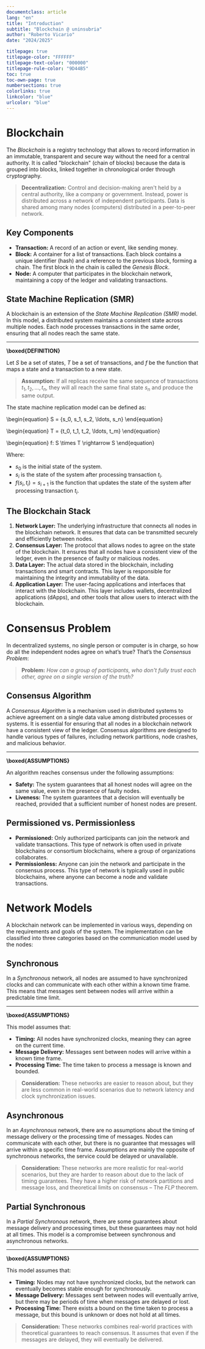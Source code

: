 ```yaml
---
documentclass: article
lang: "en"
title: "Introduction"
subtitle: "Blockchain @ uninsubria"
author: "Roberto Vicario"
date: "2024/2025"

titlepage: true
titlepage-color: "FFFFFF"
titlepage-text-color: "000000"
titlepage-rule-color: "9D44B5"
toc: true
toc-own-page: true
numbersections: true
colorlinks: true
linkcolor: "blue"
urlcolor: "blue"
---
```


# Blockchain

The _Blockchain_ is a registry technology that allows to record information in an immutable, transparent and secure way without the need for a central authority. It is called "blockchain" (chain of blocks) because the data is grouped into blocks, linked together in chronological order through cryptography.

> **Decentralization:** Control and decision-making aren't held by a central authority, like a company or government. Instead, power is distributed across a network of independent participants. Data is shared among many nodes (computers) distributed in a peer-to-peer network.

## Key Components

- **Transaction:** A record of an action or event, like sending money.
- **Block:** A container for a list of transactions. Each block contains a unique identifier (hash) and a reference to the previous block, forming a chain. The first block in the chain is called the _Genesis Block_.
- **Node:** A computer that participates in the blockchain network, maintaining a copy of the ledger and validating transactions.

## State Machine Replication (SMR)

A blockchain is an extension of the _State Machine Replication (SMR)_ model. In this model, a distributed system maintains a consistent state across multiple nodes. Each node processes transactions in the same order, ensuring that all nodes reach the same state.

---

**\boxed{DEFINITION}**

Let $S$ be a set of states, $T$ be a set of transactions, and $f$ be the function that maps a state and a transaction to a new state.

> **Assumption:** If all replicas receive the same sequence of transactions $t_1, t_2, \ldots, t_n$, they will all reach the same final state $s_n$ and produce the same output.

The state machine replication model can be defined as:

\begin{equation}
S = \{s_0, s_1, s_2, \ldots, s_n\}
\end{equation}

\begin{equation}
T = \{t_0, t_1, t_2, \ldots, t_m\}
\end{equation}

\begin{equation}
f: S \times T \rightarrow S
\end{equation}

Where:

- $s_0$ is the initial state of the system.
- $s_i$ is the state of the system after processing transaction $t_i$.
- $f(s_i, t_i) = s_{i+1}$ is the function that updates the state of the system after processing transaction $t_i$.

## The Blockchain Stack

1. **Network Layer:** The underlying infrastructure that connects all nodes in the blockchain network. It ensures that data can be transmitted securely and efficiently between nodes.
2. **Consensus Layer:** The protocol that allows nodes to agree on the state of the blockchain. It ensures that all nodes have a consistent view of the ledger, even in the presence of faulty or malicious nodes.
3. **Data Layer:** The actual data stored in the blockchain, including transactions and smart contracts. This layer is responsible for maintaining the integrity and immutability of the data.
4. **Application Layer:** The user-facing applications and interfaces that interact with the blockchain. This layer includes wallets, decentralized applications (dApps), and other tools that allow users to interact with the blockchain.

# Consensus Problem

In decentralized systems, no single person or computer is in charge, so how do all the independent nodes agree on what’s true? That’s the _Consensus Problem_:

> **Problem:** _How can a group of participants, who don't fully trust each other, agree on a single version of the truth?_

## Consensus Algorithm

A _Consensus Algorithm_ is a mechanism used in distributed systems to achieve agreement on a single data value among distributed processes or systems. It is essential for ensuring that all nodes in a blockchain network have a consistent view of the ledger. Consensus algorithms are designed to handle various types of failures, including network partitions, node crashes, and malicious behavior.

---

**\boxed{ASSUMPTIONS}**

An algorithm reaches consensus under the following assumptions:

- **Safety:** The system guarantees that all honest nodes will agree on the same value, even in the presence of faulty nodes.
- **Liveness:** The system guarantees that a decision will eventually be reached, provided that a sufficient number of honest nodes are present.

## Permissioned vs. Permissionless

- **Permissioned:** Only authorized participants can join the network and validate transactions. This type of network is often used in private blockchains or consortium blockchains, where a group of organizations collaborates.
- **Permissionless:** Anyone can join the network and participate in the consensus process. This type of network is typically used in public blockchains, where anyone can become a node and validate transactions.

# Network Models

A blockchain network can be implemented in various ways, depending on the requirements and goals of the system. The implementation can be classified into three categories based on the communication model used by the nodes:

## Synchronous

In a _Synchronous_ network, all nodes are assumed to have synchronized clocks and can communicate with each other within a known time frame. This means that messages sent between nodes will arrive within a predictable time limit.

---

**\boxed{ASSUMPTIONS}**

This model assumes that:

- **Timing:** All nodes have synchronized clocks, meaning they can agree on the current time.
- **Message Delivery:** Messages sent between nodes will arrive within a known time frame.
- **Processing Time:** The time taken to process a message is known and bounded.

> **Consideration:** These networks are easier to reason about, but they are less common in real-world scenarios due to network latency and clock synchronization issues.

## Asynchronous

In an _Asynchronous_ network, there are no assumptions about the timing of message delivery or the processing time of messages. Nodes can communicate with each other, but there is no guarantee that messages will arrive within a specific time frame. Assumptions are mainly the opposite of synchronous networks, the service could be delayed or unavailable.

> **Consideration:** These networks are more realistic for real-world scenarios, but they are harder to reason about due to the lack of timing guarantees. They have a higher risk of network partitions and message loss, and theoretical limits on consensus – The _FLP_ theorem.

## Partial Synchronous

In a _Partial Synchronous_ network, there are some guarantees about message delivery and processing times, but these guarantees may not hold at all times. This model is a compromise between synchronous and asynchronous networks.

---

**\boxed{ASSUMPTIONS}**

This model assumes that:

- **Timing:** Nodes may not have synchronized clocks, but the network can eventually becomes stable enough for synchronously.
- **Message Delivery:** Messages sent between nodes will eventually arrive, but there may be periods of time when messages are delayed or lost.
- **Processing Time:** There exists a bound on the time taken to process a message, but this bound is unknown or does not hold at all times.

> **Consideration:** These networks combines real-world practices with theoretical guarantees to reach consensus. It assumes that even if the messages are delayed, they will eventually be delivered.
